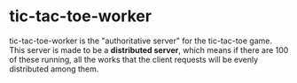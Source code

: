 # tic-tac-toe-worker

tic-tac-toe-worker is the "authoritative server" for the tic-tac-toe game. This
server is made to be a **distributed server**, which means if there are 100 of
these running, all the works that the client requests will be evenly distributed
among them.
